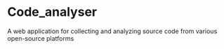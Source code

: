 # Code_analyser
A web application for collecting and analyzing source code from various open-source platforms
